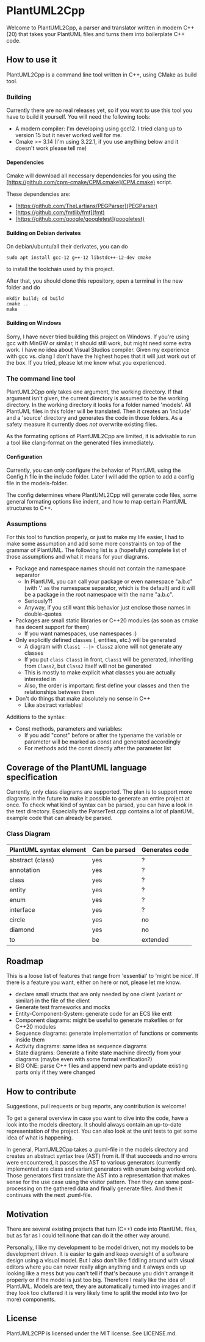 # PlantUML2Cpp

Welcome to PlantUML2Cpp, a parser and translator written in modern C++ (20) that takes your PlantUML files and turns them into boilerplate C++ code.

## How to use it

PlantUML2Cpp is a command line tool written in C++, using CMake as build tool.

### Building

Currently there are no real releases yet, so if you want to use this tool you have to build it yourself. You will need the following tools:

* A modern compiler: I'm developing using gcc12. I tried clang up to version 15 but it never worked well for me.
* Cmake >= 3.14 (I'm using 3.22.1, if you use anything below and it doesn't work please tell me)

#### Dependencies

Cmake will download all necessary dependencies for you using the [https://github.com/cpm-cmake/CPM.cmake](CPM.cmake) script.

These dependencies are:
* [https://github.com/TheLartians/PEGParser](PEGParser)
* [https://github.com/fmtlib/fmt](fmt)
* [https://github.com/google/googletest](googletest)

#### Building on Debian derivates

On debian/ubuntu/all their derivates, you can do
```
sudo apt install gcc-12 g++-12 libstdc++-12-dev cmake
```
to install the toolchain used by this project.

After that, you should clone this repository, open a terminal in the new folder and do
```
mkdir build; cd build
cmake ..
make
```

#### Building on Windows

Sorry, I have never tried building this project on Windows. If you're using gcc with MinGW or similar, it should still work, but might need some extra work. I have no idea about Visual Studios compiler. Given my experience with gcc vs. clang I don't have the highest hopes that it will just work out of the box. If you tried, please let me know what you experienced.

### The command line tool

PlantUML2Cpp only takes one argument, the working directory. If that argument isn't given, the current directory is assumed to be the working directory.
In the working directory it looks for a folder named 'models'. All PlantUML files in this folder will be translated. Then it creates an 'include' and a 'source' directory and generates the code in those folders. As a safety measure it currently does _not_ overwrite existing files.

As the formating options of PlantUML2Cpp are limited, it is advisable to run a tool like clang-format on the generated files immediately.

#### Configuration

Currently, you can only configure the behavior of PlantUML using the Config.h file in the include folder. Later I will add the option to add a config file in the models-folder.

The config determines where PlantUML2Cpp will generate code files, some general formating options like indent, and how to map certain PlantUML structures to C++.

### Assumptions

For this tool to function properly, or just to make my life easier, I had to make some assumption and add some more constraints on top of the grammar of PlantUML. The following list is a (hopefully) complete list of those assumptions and what it means for your diagrams.

* Package and namespace names should not contain the namespace separator
    * In PlantUML you can call your package or even namespace "a.b.c" (with '.' as the namespace separator, which is the default) and it will be a package in the root namespace with the name "a.b.c".
    * Seriously?!
    * Anyway, if you still want this behavior just enclose those names in double-quotes
* Packages are small static libraries or C++20 modules (as soon as cmake has decent support for them)
    * If you want namespaces, use namespaces :)
* Only explicitly defined classes (, entities, etc.) will be generated
    * A diagram with `Class1 --|> Class2` alone will not generate any classes
    * If you put `class Class1` in front, `Class1` will be generated, inheriting from `Class2`, but `Class2` itself will not be generated
    * This is mostly to make explicit what classes you are actually interested in
    * Also, the order is important: first define your classes and then the relationships between them
* Don't do things that make absolutely no sense in C++
    * Like abstract variables!

Additions to the syntax:
* Const methods, parameters and variables:
    * If you add "const" before or after the typename the variable or parameter will be marked as const and generated accordingly
    * For methods add the const directly after the parameter list

## Coverage of the PlantUML language specification

Currently, only class diagrams are supported. The plan is to support more diagrams in the future to make it possible to generate an entire project at once.
To check what kind of syntax can be parsed, you can have a look in the test directory. Especially the ParserTest.cpp contains a lot of plantUML example code that can already be parsed.

### Class Diagram

| PlantUML syntax element | Can be parsed | Generates code |
|-------------------------|---------------|----------------|
| abstract (class) | yes | ? |
| annotation | yes | ? |
| class | yes | ? |
| entity | yes | ? |
| enum | yes | ? |
| interface | yes | ? |
| circle | yes | no |
| diamond | yes | no |
| to | be | extended |

## Roadmap

This is a loose list of features that range from 'essential' to 'might be nice'. If there is a feature you want, either on here or not, please let me know.

* declare small structs that are only needed by one client (variant or similar) in the file of the client
* Generate test frameworks and mocks
* Entity-Component-System: generate code for an ECS like entt
* Component diagrams: might be useful to generate makefiles or for C++20 modules
* Sequence diagrams: generate implementation of functions or comments inside them
* Activity diagrams: same idea as sequence diagrams
* State diagrams: Generate a finite state machine directly from your diagrams (maybe even with some formal verification?)
* BIG ONE: parse C++ files and append new parts and update existing parts only if they were changed

## How to contribute

Suggestions, pull requests or bug reports, any contribution is welcome!

To get a general overview in case you want to dive into the code, have a look into the models directory. It should always contain an up-to-date representation of the project. You can also look at the unit tests to get some idea of what is happening.

In general, PlantUML2Cpp takes a .puml-file in the models directory and creates an abstract syntax tree (AST) from it. If that succeeds and no errors were encountered, it passes the AST to various generators (currently implemented are class and variant generators with enum being worked on).
Those generators first translate the AST into a representation that makes sense for the use case using the visitor pattern. Then they can some post-processing on the gathered data and finally generate files. And then it continues with the next .puml-file.

## Motivation

There are several existing projects that turn (C++) code into PlantUML files, but as far as I could tell none that can do it the other way around.

Personally, I like my development to be model driven, not my models to be development driven. It is easier to gain and keep oversight of a software design using a visual model. But I also don't like fiddling around with visual editors where you can never really align anything and it always ends up looking like a mess but you can't tell if that's because you didn't arrange it properly or if the model is just too big. Therefore I really like the idea of PlantUML. Models are text, they are automatically turned into images and if they look too cluttered it is very likely time to split the model into two (or more) components.

## License

PlantUML2CPP is licensed under the MIT license. See LICENSE.md.
